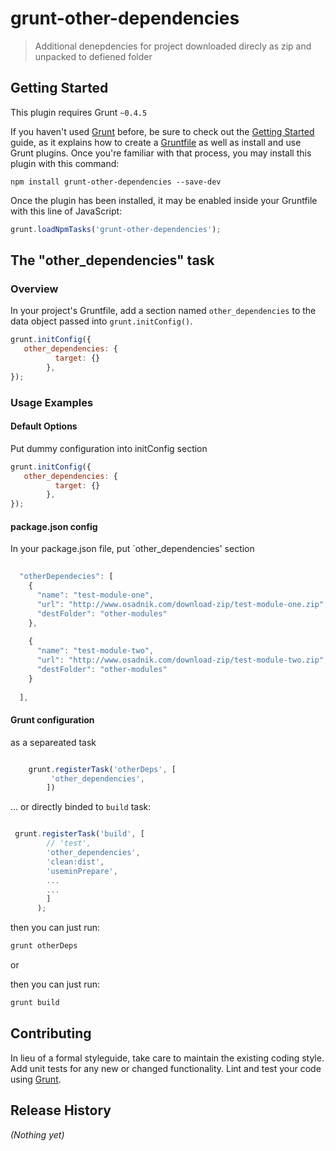 # grunt-other-dependencies

> Additional denepdencies for project downloaded direcly as zip and unpacked to defiened folder

## Getting Started
This plugin requires Grunt `~0.4.5`

If you haven't used [Grunt](http://gruntjs.com/) before, be sure to check out the [Getting Started](http://gruntjs.com/getting-started) guide, as it explains how to create a [Gruntfile](http://gruntjs.com/sample-gruntfile) as well as install and use Grunt plugins. Once you're familiar with that process, you may install this plugin with this command:

```shell
npm install grunt-other-dependencies --save-dev
```

Once the plugin has been installed, it may be enabled inside your Gruntfile with this line of JavaScript:

```js
grunt.loadNpmTasks('grunt-other-dependencies');
```

## The "other_dependencies" task

### Overview
In your project's Gruntfile, add a section named `other_dependencies` to the data object passed into `grunt.initConfig()`.

```js
grunt.initConfig({
   other_dependencies: {
          target: {}       
        },
});
```


### Usage Examples

#### Default Options
Put dummy configuration into initConfig section

```js
grunt.initConfig({
   other_dependencies: {
          target: {}       
        },
});
```
#### package.json config
In your package.json file, put `other_dependencies' section

```js
  
  "otherDependecies": [
    {
      "name": "test-module-one",
      "url": "http://www.osadnik.com/download-zip/test-module-one.zip",
      "destFolder": "other-modules"
    },
    
    {
      "name": "test-module-two",
      "url": "http://www.osadnik.com/download-zip/test-module-two.zip",
      "destFolder": "other-modules"
    }
    
  ],

``` 





#### Grunt configuration
as a separeated task
```js

    grunt.registerTask('otherDeps', [
         'other_dependencies',
        ])

```
... or directly binded to  `build` task:
```js

 grunt.registerTask('build', [
        // 'test',
        'other_dependencies',
        'clean:dist',
        'useminPrepare',
        ...
        ...
        ]
      );

```
then you can just run:
```js
grunt otherDeps
```
or

then you can just run:
```js
grunt build
```



## Contributing
In lieu of a formal styleguide, take care to maintain the existing coding style. Add unit tests for any new or changed functionality. Lint and test your code using [Grunt](http://gruntjs.com/).

## Release History
_(Nothing yet)_
